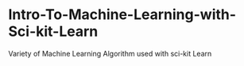 # Intro-To-Machine-Learning-with-Sci-kit-Learn
Variety of Machine Learning Algorithm used with sci-kit Learn
